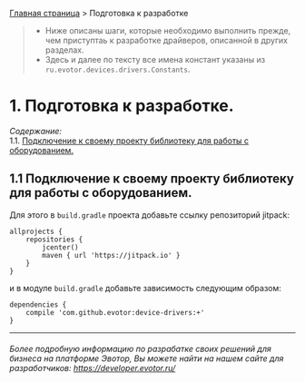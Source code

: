 
[Главная страница](https://github.com/Draudr/device-drivers/blob/New_structure_of_SDK_manual/README.md) > Подготовка к разработке
> * Ниже описаны шаги, которые необходимо выполнить прежде, чем приступтаь к разработке драйверов, описанной в других разделах.  
> * Здесь и далее по тексту все имена констант указаны из `ru.evotor.devices.drivers.Constants`.  

<a name="1101"></a>
# 1. __Подготовка к разработке.__

_Содержание:_   
1.1. [Подключение к своему проекту библиотеку для работы с оборудованием.](#101)  

<a name="101"></a>
## 1.1 Подключение к своему проекту библиотеку для работы с оборудованием.
Для этого в `build.gradle` проекта добавьте ссылку репозиторий jitpack:

```
allprojects {
    repositories {
        jcenter()
        maven { url 'https://jitpack.io' }
    }
}
```

и в модуле `build.gradle` добавьте зависимость следующим образом:

```
dependencies {
    compile 'com.github.evotor:device-drivers:+'
}
```
<a name="102"></a>

-----
###### Более подробную информацию по разрабатке своих решений для бизнеса на платформе Эвотор, Вы можете найти на нашем сайте для разработчиков: https://developer.evotor.ru/

